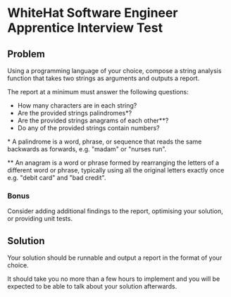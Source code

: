# WhiteHat Software Engineer Apprentice Interview Test

## Problem

Using a programming language of your choice, compose a string analysis function that takes two strings as arguments and outputs a report.

The report at a minimum must answer the following questions:
- How many characters are in each string?
- Are the provided strings palindromes*?
- Are the provided strings anagrams of each other**?
- Do any of the provided strings contain numbers?

\* A palindrome is a word, phrase, or sequence that reads the same backwards as forwards, e.g. "madam" or "nurses run".

** An anagram is a word or phrase formed by rearranging the letters of a different word or phrase, typically using all the original letters exactly once e.g. "debit card" and "bad credit".

### Bonus
Consider adding additional findings to the report, optimising your solution, or providing unit tests.

## Solution

Your solution should be runnable and output a report in the format of your choice.

It should take you no more than a few hours to implement and you will be expected to be able to talk about your solution afterwards.

